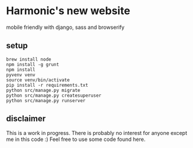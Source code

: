 # Harmonic's new website

mobile friendly with django, sass and browserify

## setup

```
brew install node
npm install -g grunt
npm install
pyvenv venv
source venv/bin/activate
pip install -r requirements.txt
python src/manage.py migrate
python src/manage.py createsuperuser
python src/manage.py runserver
```

## disclaimer

This is a work in progress.
There is probably no interest for anyone except me in this code :)
Feel free to use some code found here.
